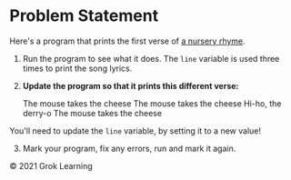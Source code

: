 # Problem Statement

Here's a program that prints the first verse of [a nursery rhyme](https://en.wikipedia.org/wiki/The_Farmer_in_the_Dell).

1. Run the program to see what it does.
The `line` variable is used three times to print the song lyrics.

2. **Update the program so that it prints this different verse:**

    The mouse takes the cheese
    The mouse takes the cheese
    Hi-ho, the derry-o
    The mouse takes the cheese

You'll need to update the `line` variable, by setting it to a new value!

3. Mark your program, fix any errors, run and mark it again.

© 2021 Grok Learning